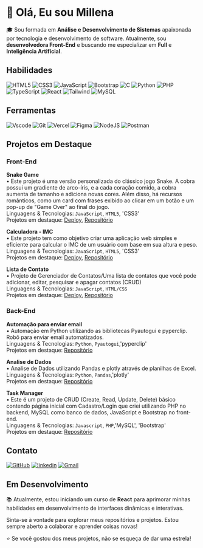 # 👋 Olá, Eu sou Millena

🎓 Sou formada em **Análise e Desenvolvimento de Sistemas** apaixonada por tecnologia e desenvolvimento de software. Atualmente, sou **desenvolvedora Front-End** e buscando me especializar em **Full** e **Inteligência Artificial**.

## Habilidades

![HTML5](https://img.shields.io/badge/HTML5-E34F26?style=for-the-badge&logo=html5&logoColor=white)
![CSS3](https://img.shields.io/badge/CSS3-1572B6?style=for-the-badge&logo=css3&logoColor=white)
![JavaScript](https://img.shields.io/badge/JavaScript-F7DF1E?style=for-the-badge&logo=javascript&logoColor=black)
![Bootstrap](https://img.shields.io/badge/-boostrap-0D1117?style=for-the-badge&logo=bootstrap&labelColor=0D1117)
![C](https://img.shields.io/badge/C-00599C?style=for-the-badge&logo=c&logoColor=white)
![Python](https://img.shields.io/badge/python-3670A0?style=for-the-badge&logo=python&logoColor=ffdd54)
![PHP](https://img.shields.io/badge/PHP-777BB4?style=for-the-badge&logo=php&logoColor=white)
![TypeScript](https://img.shields.io/badge/TypeScript-007ACC?style=for-the-badge&logo=typescript&logoColor=white)
![React](https://img.shields.io/badge/React-20232A?style=for-the-badge&logo=react&logoColor=61DAFB)
![Tailwind](https://img.shields.io/badge/tailwindcss-%2338B2AC.svg?style=for-the-badge&logo=tailwind-css&logoColor=white)
![MySQL](https://img.shields.io/badge/MySQL-00000F?style=for-the-badge&logo=mysql&logoColor=white)


## Ferramentas 

![Vscode](https://img.shields.io/badge/Vscode-007ACC?style=for-the-badge&logo=visual-studio-code&logoColor=white)
![Git](https://img.shields.io/badge/GIT-E44C30?style=for-the-badge&logo=git&logoColor=white)
![Vercel](https://img.shields.io/badge/vercel-%23000000.svg?style=for-the-badge&logo=vercel&logoColor=white)
![Figma](https://img.shields.io/badge/Figma-696969?style=for-the-badge&logo=figma&logoColor=figma)
![NodeJS](https://img.shields.io/badge/node.js-6DA55F?style=for-the-badge&logo=node.js&logoColor=white)
![Postman](https://img.shields.io/badge/Postman-FF6C37.svg?style=for-the-badge&logo=Postman&logoColor=white)

## Projetos em Destaque
### Front-End
**Snake Game** \
• Este projeto é uma versão personalizada do clássico jogo Snake. A cobra possui um gradiente de arco-íris, e a cada coração comido, a cobra aumenta de tamanho e adiciona novas cores. Além disso, há recursos românticos, como um card com frases exibido ao clicar em um botão e um pop-up de "Game Over" ao final do jogo. \
Linguagens & Tecnologias: `JavaScript`, `HTML5`, 'CSS3'\
Projetos em destaque: [Deploy](https://snake-gamejs.vercel.app/), [Repositório](<https://github.com/millenxs/snake-gamejs>)
<br/>

**Calculadora - IMC** \
• Este projeto tem como objetivo criar uma aplicação web simples e eficiente para calcular o IMC de um usuário com base em sua altura e peso. \
Linguagens & Tecnologias: `JavaScript`, `HTML5`, 'CSS3'\
Projetos em destaque: [Deploy](https://calculadora-imc-six-eta.vercel.app/), [Repositório](<https://github.com/millenxs/contador-imc>)
<br/>

**Lista de Contato** \
• Projeto de Gerenciador de Contatos/Uma lista de contatos que você pode adicionar, editar, pesquisar e apagar contatos (CRUD) \
Linguagens & Tecnologias: `JavaScript`, `HTML/CSS`\
Projetos em destaque: [Deploy](https://contact-list-two-phi.vercel.app/), [Repositório](<https://github.com/millenxs/contact-list>)
<br/>

### Back-End

**Automação para enviar email** \
• Automação em Python utilizando as bibliotecas Pyautogui e pyperclip. Robô para enviar email automatizados. \
Linguagens & Tecnologias: `Python`, `Pyautogui`,'pyperclip' \
Projetos em destaque: [Repositório](<https://github.com/millenxs/automacao-python>)
<br/>

**Analise de Dados** \
• Analise de Dados utilizando Pandas e plotly através de planilhas de Excel. \
Linguagens & Tecnologias: `Python`, `Pandas`,'plotly' \
Projetos em destaque: [Repositório](<https://github.com/millenxs/analisedados-python>)
<br/>

**Task Manager** \
• Este é um projeto de CRUD (Create, Read, Update, Delete) básico contendo página inicial com Cadastro/Login que criei utilizando PHP no backend, MySQL como banco de dados, JavaScript e Bootstrap no front-end. \
Linguagens & Tecnologias: `Javascript`, `PHP`,'MySQL', 'Bootstrap' \
Projetos em destaque: [Repositório](<https://github.com/millenxs/task-manager>)
<br/>

## Contato
[![GitHub](https://img.shields.io/badge/GitHub-100000?style=for-the-badge&logo=github&logoColor=white)](https://github.com/millenxs)
[![linkedin](https://img.shields.io/badge/linkedin-0A66C2?style=for-the-badge&logo=linkedin&logoColor=white)](https://www.linkedin.com/in/millena-medeiros-76467b106/)
[![Gmail](https://img.shields.io/badge/Gmail-333333?style=for-the-badge&logo=gmail&logoColor=red)](mailto:milenameedeiros@gmail.com)


## Em Desenvolvimento

📚 Atualmente, estou iniciando um curso de **React** para aprimorar minhas habilidades em desenvolvimento de interfaces dinâmicas e interativas.


Sinta-se à vontade para explorar meus repositórios e projetos. Estou sempre aberto a colaborar e aprender coisas novas!

⭐️ Se você gostou dos meus projetos, não se esqueça de dar uma estrela!


